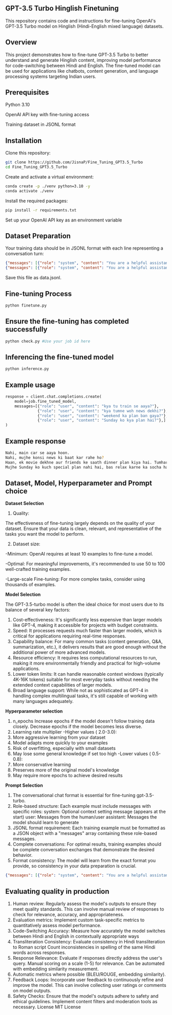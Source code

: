 ## GPT-3.5 Turbo Hinglish Finetuning
This repository contains code and instructions for fine-tuning OpenAI's GPT-3.5 Turbo model on Hinglish (Hindi-English mixed language) datasets.
## Overview
This project demonstrates how to fine-tune GPT-3.5 Turbo to better understand and generate Hinglish content, improving model performance for code-switching between Hindi and English. The fine-tuned model can be used for applications like chatbots, content generation, and language processing systems targeting Indian users.

## Prerequisites

Python 3.10

OpenAI API key with fine-tuning access

Training dataset in JSONL format

## Installation

Clone this repository:
```bash
git clone https://github.com/JisnaP/Fine_Tuning_GPT3.5_Turbo
cd Fine_Tuning_GPT3.5_Turbo

```

Create and activate a virtual environment:
```bash
conda create -p ./venv python=3.10 -y
conda activate ./venv

```
Install the required packages:
```bash
pip install -r requirements.txt
```
Set up your OpenAI API key as an environment variable

## Dataset Preparation
Your training data should be in JSONL format with each line representing a conversation turn:
```json
{"messages": [{"role": "system", "content": "You are a helpful assistant that responds in Hinglish."}, {"role": "user", "content": "Mujhe ek accha quote batao"}, {"role": "assistant", "content": "Zindagi me kabhi haar mat manna, kyunki success milne tak failure normal hai."}]}
{"messages": [{"role": "system", "content": "You are a helpful assistant that responds in Hinglish."}, {"role": "user", "content": "Weather kaisa hai aaj?"}, {"role": "assistant", "content": "Mujhe current weather ka data nahi hai, lekin mai aapko help kar sakta hoon forecast check karne me."}]}

```
Save this file as data.jsonl.
## Fine-tuning Process
```python
python finetune.py

```
## Ensure the fine-tuning has completed successfully
```python
python check.py #Use your job id here

```
## Inferencing the fine-tuned model 
```python
python inference.py 

```
## Example usage

```python
response = client.chat.completions.create(
    model=job.fine_tuned_model,
    messages=[{"role": "user", "content": "kya tu train se aaya?"},
              {"role": "user", "content": "kya tumne woh news dekhi?"},
              {"role": "user", "content": "weekend ka plan ban gaya?"},
              {"role": "user", "content": "Sunday ko kya plan hai?"},]
)

```
## Example response
```bash
Nahi, main car se aaya hoon.
Nahi, mujhe konsi news ki baat kar rahe ho?
Haan, ek movie dekhne aur friends ke saath dinner plan kiya hai. Tumhara kya plan hai?
Mujhe Sunday ko kuch special plan nahi hai, bas relax karne ka socha hai. Tumhara kya plan hai?

```
## Dataset, Model, Hyperparameter and Prompt choice
**Dataset Selection**
1. Quality: 

The effectiveness of fine-tuning largely depends on the quality of your dataset. Ensure that your data is clean, relevant, and representative of the tasks you want the model to perform.

2. Dataset size:

-Minimum: OpenAI requires at least 10 examples to fine-tune a model.

-Optimal: For meaningful improvements, it's recommended to use 50 to 100 well-crafted training examples.

-Large-scale Fine-tuning: For more complex tasks, consider using thousands of examples. 

**Model Selection**

The GPT-3.5-turbo model is often the ideal choice for most users due to its balance of several key factors:

1. Cost-effectiveness: It's significantly less expensive than larger models like GPT-4, making it accessible for projects with budget constraints.
2. Speed: It processes requests much faster than larger models, which is critical for applications requiring real-time responses.
3. Capability balance: For many common tasks (content generation, Q&A, summarization, etc.), it delivers results that are good enough without the additional power of more advanced models.
4. Resource efficiency: It requires less computational resources to run, making it more environmentally friendly and practical for high-volume applications.
5. Lower token limits: It can handle reasonable context windows (typically 4K-16K tokens) suitable for most everyday tasks without needing the extended context capabilities of larger models.
6. Broad language support: While not as sophisticated as GPT-4 in handling complex multilingual tasks, it's still capable of working with many languages adequately.

**Hyperparameter selection**
1. n_epochs
Increase epochs if the model doesn't follow training data closely.
Decrease epochs if the model becomes less diverse.
2. Learning rate multiplier
-Higher values ( 2.0-3.0):
1. More aggressive learning from your dataset
2. Model adapts more quickly to your examples
3. Risk of overfitting, especially with small datasets
4. May lose some general knowledge if set too high
-Lower values ( 0.5-0.8):
1. More conservative learning
2. Preserves more of the original model's knowledge
3. May require more epochs to achieve desired results

**Prompt Selection**
1. The conversational chat format is essential for fine-tuning gpt-3.5-turbo.
2. Role-based structure: Each example must include messages with specific roles:
system: Optional context setting message (appears at the start)
user: Messages from the human/user
assistant: Messages the model should learn to generate
3. JSONL format requirement: Each training example must be formatted as a JSON object with a "messages" array containing these role-based messages.
4. Complete conversations: For optimal results, training examples should be complete conversation exchanges that demonstrate the desired behavior.
5. Format consistency: The model will learn from the exact format you provide, so consistency in your data preparation is crucial.

```json
{"messages": [{"role": "system", "content": "You are a helpful assistant."}, {"role": "user", "content": "Hello!"}, {"role": "assistant", "content": "Hi there! How can I help you today?"}]}
```
## Evaluating quality in production
1. Human review: Regularly assess the model's outputs to ensure they meet quality standards. This can involve manual review of responses to check for relevance, accuracy, and appropriateness.
2. Evaluation metrics:
 Implement custom task-specific metrics to quantitatively assess model performance.
 1. Code-Switching Accuracy: Measure how accurately the model switches between Hindi and English in contextually appropriate ways
 2. Transliteration Consistency: Evaluate consistency in Hindi transliteration to Roman script
 Count inconsistencies in spelling of the same Hindi words across responses.
 3. Response Relevance: Evaluate if responses directly address the user's query.
 Manual scoring on a scale (1-5) for relevance.
 Can be automated with embedding similarity measurement.
 4. Automatic metrics where possible (BLEU/ROUGE, embedding similarity).
3. Feedback Loops: Incorporate user feedback to continuously refine and improve the model. This can involve collecting user ratings or comments on model outputs.
4. Safety Checks: Ensure that the model's outputs adhere to safety and ethical guidelines. Implement content filters and moderation tools as necessary.
License
MIT License

